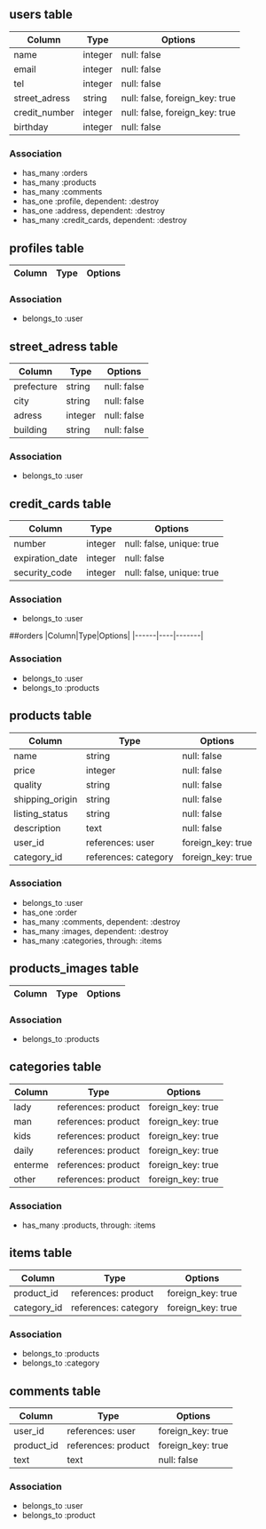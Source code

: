 ## users table

|Column|Type|Options|
|------|----|-------|
|name|integer|null: false|
|email|integer|null: false|
|tel|integer|null: false|
|street_adress|string|null: false, foreign_key: true|
|credit_number|integer|null: false, foreign_key: true|
|birthday|integer|null: false|

### Association
- has_many :orders
- has_many :products
- has_many :comments
- has_one :profile, dependent: :destroy
- has_one :address, dependent: :destroy
- has_many :credit_cards, dependent: :destroy




## profiles table
|Column|Type|Options|
|------|----|-------|

### Association
- belongs_to :user




## street_adress table

|Column|Type|Options|
|------|----|-------|
|prefecture|string|null: false|
|city|string|null: false|
|adress|integer|null: false|
|building|string|null: false|

### Association
- belongs_to :user




## credit_cards table

|Column|Type|Options|
|------|----|-------|
|number|integer|null: false, unique: true|
|expiration_date|integer|null: false|
|security_code|integer|null: false, unique: true|

### Association
- belongs_to :user




##orders
|Column|Type|Options|
|------|----|-------|
### Association
- belongs_to :user
- belongs_to :products



## products table

|Column|Type|Options|
|------|----|-------|
|name|string|null: false|
|price|integer|null: false|
|quality|string|null: false|
|shipping_origin|string|null: false|
|listing_status|string|null: false|
|description|text|null: false|
|user_id|references: user|foreign_key: true|
|category_id|references: category|foreign_key: true|

### Association
- belongs_to :user
- has_one :order
- has_many :comments, dependent: :destroy
- has_many :images, dependent: :destroy
- has_many :categories, through: :items




## products_images table
|Column|Type|Options|
|------|----|-------|
### Association
- belongs_to :products



## categories table

|Column|Type|Options|
|------|----|-------|
|lady|references: product|foreign_key: true|
|man|references: product|foreign_key: true|
|kids|references: product|foreign_key: true|
|daily|references: product|foreign_key: true|
|enterme|references: product|foreign_key: true|
|other|references: product|foreign_key: true|

### Association
- has_many :products, through: :items




## items table
|Column|Type|Options|
|------|----|-------|
|product_id|references: product|foreign_key: true|
|category_id|references: category|foreign_key: true|

### Association
- belongs_to :products
- belongs_to :category




## comments table
|Column|Type|Options|
|------|----|-------|
|user_id|references: user|foreign_key: true|
|product_id|references: product|foreign_key: true|
|text|text|null: false|

### Association
- belongs_to :user
- belongs_to :product